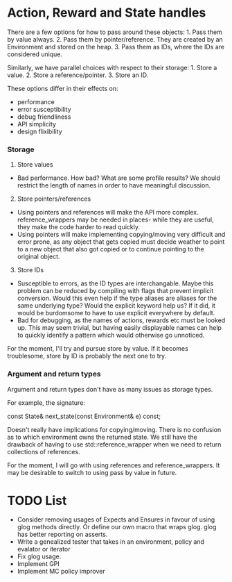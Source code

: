 
# Action, Reward and State handles
There are a few options for how to pass around these objects:
    1. Pass them by value always.
    2. Pass them by pointer/reference. They are created by an Environment and stored on the heap.
    3. Pass them as IDs, where the IDs are considered unique.

Similarly, we have parallel choices with respect to their storage:
    1. Store a value.
    2. Store a reference/pointer.
    3. Store an ID.

These options differ in their effects on:
   * performance
   * error susceptibility
   * debug friendliness
   * API simplicity
   * design flixibility


### Storage

1. Store values
* Bad performance. How bad? What are some profile results? We should restrict the length of names
  in order to have meaningful discussion.

2. Store pointers/references
* Using pointers and references will make the API more complex. reference_wrappers may be needed in
  places- while they are useful, they make the code harder to read quickly.
* Using pointers will make implementing copying/moving very difficult and error prone, as any object
  that gets copied must decide weather to point to a new object that also got copied or to continue
  pointing to the original object.

3. Store IDs
* Susceptible to errors, as the ID types are interchangable. Maybe this problem can be reduced by
  compiling with flags that prevent implicit conversion. Would this even help if the type aliases
  are aliases for the same underlying type? Would the explicit keyword help us? If it did, it would
  be burdomsome to have to use explicit everywhere by default.
* Bad for debugging, as the names of actions, rewards etc must be looked up. This may seem trivial,
  but having easily displayable names can help to quickly identify a pattern which would otherwise
  go unnoticed.

For the moment, I'll try and pursue store by value. If it becomes troublesome, store by
ID is probably the next one to try.


### Argument and return types

Argument and return types don't have as many issues as storage types.

For example, the signature:

const State& next_state(const Environment& e) const;

Doesn't really have implications for copying/moving. There is no confusion as to which environment
owns the returned state. We still have the drawback of having to use std::reference_wrapper when
we need to return collections of references.

For the moment, I will go with using references and reference_wrappers.
It may be desirable to switch to using pass by value in future.

# TODO List

* Consider removing usages of Expects and Ensures in favour of using glog methods directly. Or 
  define our own macro that wraps glog. glog has better reporting on asserts.
* Write a genealized tester that takes in an environment, policy and evalator or iterator
* Fix glog usage.
* Implement GPI
* Implement MC policy improver

